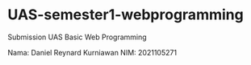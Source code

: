 # UAS-semester1-webprogramming
Submission UAS Basic Web Programming

Nama: Daniel Reynard Kurniawan
NIM: 2021105271
